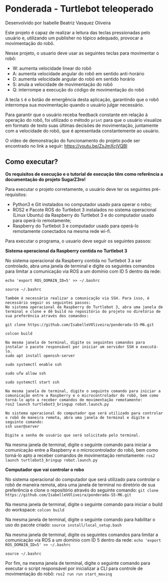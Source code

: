 # Ponderada - Turtlebot teleoperado

Desenvolvido por Isabelle Beatriz Vasquez Oliveira

Este projeto é capaz de realizar a leitura das teclas pressionadas pelo usuário e, utilizando um publisher no tópico adequado, provocar a movimentação do robô.

Nesse projeto, o usuario deve usar as seguintes teclas para movimentar o robô:
- W:	aumenta velocidade linear do robô
- A:	aumenta velocidade angular do robô em sentido anti-horário
- D:	aumenta velocidade angular do robô em sentido horário
- S:	anula a velocidade de movimentação do robô
- Q:	interrompe a execução do código de movimentação do robô

A tecla `S` é o botão de emergência desta aplicação, garantindo que o robô interrompa sua movimentação quando o usuário julgar necessário.

Para garantir que o usuário receba feedback constante em relação à operação do robô, foi utilizado o método `print` para que o usuário visualize em formato de texto suas últimas decisões de movimentação, juntamente com a velocidade do robô, que é apresentada constantemente ao usuário.

O vídeo de demonstração do funcionamento do projeto pode ser encontrado no link a seguir: https://youtu.be/ZsJmXcjVQBI

## Como executar?

**Os requisitos de execução e o tutorial de execução têm como referência a documentação do projeto SugarZ3ro!**

Para executar o projeto corretamente, o usuário deve ter os seguintes pré-requisitos: 

- Python3 e Git instalados no computador usado para operar o robo;
- ROS2 e Pacote ROS do Turtlebot 3 instalados no sistema operacional (Linux Ubuntu) da Raspberry do Turtlebot 3 e do computador usado para operá-lo remotamente;
- Raspberry do Turtlebot 3 e computador usado para operá-lo remotamente conectados na mesma rede wi-fi.

Para executar o programa, o usuario deve seguir os seguintes passos:

  **Sistema operacional da Raspberry contida no Turtlebot 3**
  
No sistema operacional da Raspberry contida no Turtlebot 3 a ser controlado, abra uma janela de terminal e digite os seguintes comandos para limitar a comunicação via ROS a um domínio com ID 5 dentro da rede:

`echo 'export ROS_DOMAIN_ID=5' >> ~/.bashrc`

`source ~/.bashrc`

    Também é necessário realizar a comunicação via SSH. Para isso, é necessário seguir os seguintes passos: 
    No sistema operacional da Raspberry do Turtlebot 3, abra uma janela de terminal e clone e dê build no repositório do projeto no diretório de sua preferência através dos comandos:

    git clone https://github.com/IsabelleVOliveira/ponderada-S5-M6.git
        
    colcon build
    
    Na mesma janela de terminal, digite os seguintes comandos para instalar o pacote responsável por iniciar um servidor SSH e executá-lo.
    sudo apt install openssh-server
    
    sudo systemctl enable ssh
    
    sudo ufw allow ssh
    
    sudo systemctl start ssh
    
    Na mesma janela de terminal, digite o seguinte comando para iniciar a comunicação entre a Raspberry e o microcontrolador do robô, bem como torná-lo apto a receber comandos de movimentação remotamente:
    ros2 launch turtlebot3_bringup robot.launch.py
    
    No sistema operacional do computador que será utilizado para controlar o robô de maneira remota, abra uma janela de terminal e digite o seguinte comando:
    ssh user@server

    Digite a senha de usuário que será solicitada pelo terminal.

Na mesma janela de terminal, digite o seguinte comando para iniciar a comunicação entre a Raspberry e o microcontrolador do robô, bem como torná-lo apto a receber comandos de movimentação remotamente:
`ros2 launch turtlebot3_bringup robot.launch.py`

**Computador que vai controlar o robo**

No sistema operacional do computador que será utilizado para controlar o robô de maneira remota, abra uma janela de terminal no diretório de sua preferência e clone o repositório através do seguinte comando:
`git clone https://github.com/IsabelleVOliveira/ponderada-S5-M6.git`

Na mesma janela de terminal, digite o seguinte comando para iniciar o build do workspace:
`colcon build`

Na mesma janela de terminal, digite o seguinte comando para habilitar o uso do pacote criado:
`source install/local_setup.bash`

Na mesma janela de terminal, digite os seguintes comandos para limitar a comunicação via ROS a um domínio com ID 5 dentro da rede:
`echo 'export ROS_DOMAIN_ID=5' >> ~/.bashrc`

`source ~/.bashrc`

Por fim, na mesma janela de terminal, digite o seguinte comando para executar o script responsável por inicializar a CLI para controle de movimentação do robô:
`ros2 run run start_moving`




